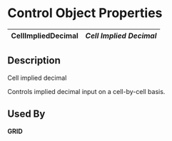 # Control Object Properties

**CellImpliedDecimal** |  **_Cell Implied Decimal_**  
---|---  
  
## Description

Cell implied decimal

Controls implied decimal input on a cell-by-cell basis.

## Used By

**GRID**
